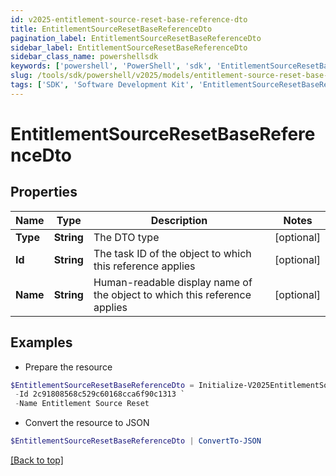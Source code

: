 ```yaml
---
id: v2025-entitlement-source-reset-base-reference-dto
title: EntitlementSourceResetBaseReferenceDto
pagination_label: EntitlementSourceResetBaseReferenceDto
sidebar_label: EntitlementSourceResetBaseReferenceDto
sidebar_class_name: powershellsdk
keywords: ['powershell', 'PowerShell', 'sdk', 'EntitlementSourceResetBaseReferenceDto', 'V2025EntitlementSourceResetBaseReferenceDto'] 
slug: /tools/sdk/powershell/v2025/models/entitlement-source-reset-base-reference-dto
tags: ['SDK', 'Software Development Kit', 'EntitlementSourceResetBaseReferenceDto', 'V2025EntitlementSourceResetBaseReferenceDto']
---
```



# EntitlementSourceResetBaseReferenceDto

## Properties

Name | Type | Description | Notes
------------ | ------------- | ------------- | -------------
**Type** | **String** | The DTO type | [optional] 
**Id** | **String** | The task ID of the object to which this reference applies | [optional] 
**Name** | **String** | Human-readable display name of the object to which this reference applies | [optional] 

## Examples

- Prepare the resource
```powershell
$EntitlementSourceResetBaseReferenceDto = Initialize-V2025EntitlementSourceResetBaseReferenceDto  -Type TASK_RESULT `
 -Id 2c91808568c529c60168cca6f90c1313 `
 -Name Entitlement Source Reset
```

- Convert the resource to JSON
```powershell
$EntitlementSourceResetBaseReferenceDto | ConvertTo-JSON
```


[[Back to top]](#) 

